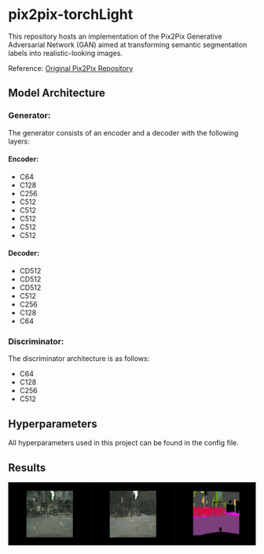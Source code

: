 # pix2pix-torchLight

This repository hosts an implementation of the Pix2Pix Generative Adversarial Network (GAN) aimed at transforming semantic segmentation labels into realistic-looking images. 

Reference: [Original Pix2Pix Repository](https://github.com/phillipi/pix2pix)

## Model Architecture

### Generator:

The generator consists of an encoder and a decoder with the following layers:

#### Encoder:
- C64
- C128
- C256
- C512
- C512
- C512
- C512
- C512

#### Decoder:
- CD512
- CD512
- CD512
- C512
- C256
- C128
- C64

### Discriminator:

The discriminator architecture is as follows:
- C64
- C128
- C256
- C512

## Hyperparameters

All hyperparameters used in this project can be found in the config file.

## Results

![Left: Generated, Middle: Ground-truth, Right: Semantic Mask](https://github.com/xXCoffeeColaXc/pix2pix-torch/blob/master/image.png)
